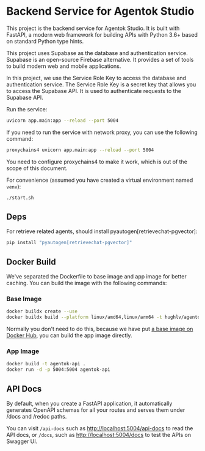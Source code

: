 # Backend Service for Agentok Studio

This project is the backend service for Agentok Studio. It is built with FastAPI, a modern web framework for building APIs with Python 3.6+ based on standard Python type hints.

This project uses Supabase as the database and authentication service. Supabase is an open-source Firebase alternative. It provides a set of tools to build modern web and mobile applications.

In this project, we use the Service Role Key to access the database and authentication service. The Service Role Key is a secret key that allows you to access the Supabase API. It is used to authenticate requests to the Supabase API.

Run the service:

```bash
uvicorn app.main:app --reload --port 5004
```

If you need to run the service with network proxy, you can use the following command:

```bash
proxychains4 uvicorn app.main:app --reload --port 5004
```

You need to configure proxychains4 to make it work, which is out of the scope of this document.

For convenience (assumed you have created a virtual environment named `venv`):

```bash
./start.sh
```

## Deps

For retrieve related agents, should install pyautogen[retrievechat-pgvector]:

```bash
pip install "pyautogen[retrievechat-pgvector]"
```

## Docker Build

We've separated the Dockerfile to base image and app image for better caching. You can build the image with the following commands:

### Base Image

```bash
docker buildx create --use
docker buildx build --platform linux/amd64,linux/arm64 -t hughlv/agentok-api-base:v1.0 -f Dockerfile.base . --push
```

Normally you don't need to do this, because we have put [a base image on Docker Hub](https://hub.docker.com/repository/docker/hughlv/agentok-api-base), you can build the app image directly.

### App Image

```bash
docker build -t agentok-api .
docker run -d -p 5004:5004 agentok-api
```

## API Docs

By default, when you create a FastAPI application, it automatically generates OpenAPI schemas for all your routes and serves them under /docs and /redoc paths.

You can visit `/api-docs` such as [http://localhost:5004/api-docs](http://localhost:5004/api-docs) to read the API docs, or `/docs`, such as [http://localhost:5004/docs](http://localhost:5004/docs) to test the APIs on Swagger UI.
